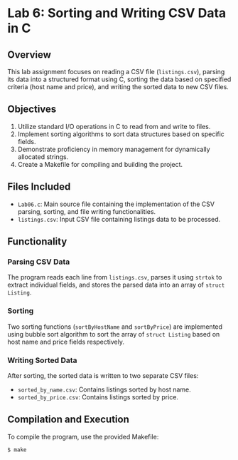 # Lab 6: Sorting and Writing CSV Data in C

## Overview
This lab assignment focuses on reading a CSV file (`listings.csv`), parsing its data into a structured format using C, sorting the data based on specified criteria (host name and price), and writing the sorted data to new CSV files.

## Objectives
1. Utilize standard I/O operations in C to read from and write to files.
2. Implement sorting algorithms to sort data structures based on specific fields.
3. Demonstrate proficiency in memory management for dynamically allocated strings.
4. Create a Makefile for compiling and building the project.

## Files Included
- `Lab06.c`: Main source file containing the implementation of the CSV parsing, sorting, and file writing functionalities.
- `listings.csv`: Input CSV file containing listings data to be processed.

## Functionality
### Parsing CSV Data
The program reads each line from `listings.csv`, parses it using `strtok` to extract individual fields, and stores the parsed data into an array of `struct Listing`.

### Sorting
Two sorting functions (`sortByHostName` and `sortByPrice`) are implemented using bubble sort algorithm to sort the array of `struct Listing` based on host name and price fields respectively.

### Writing Sorted Data
After sorting, the sorted data is written to two separate CSV files:
- `sorted_by_name.csv`: Contains listings sorted by host name.
- `sorted_by_price.csv`: Contains listings sorted by price.

## Compilation and Execution
To compile the program, use the provided Makefile:
```bash
$ make